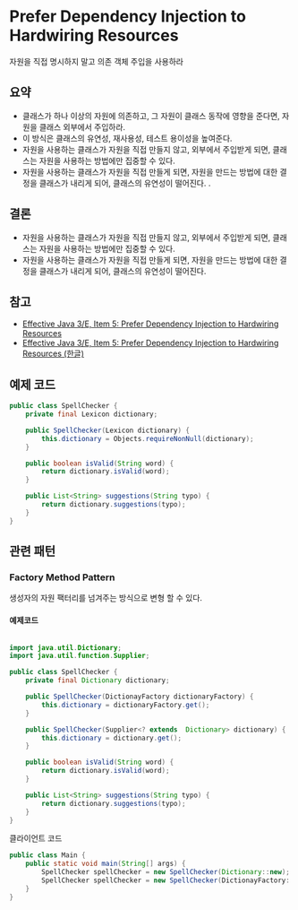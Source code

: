 # Prefer Dependency Injection to Hardwiring Resources
자원을 직접 명시하지 말고 의존 객체 주입을 사용하라

## 요약
- 클래스가 하나 이상의 자원에 의존하고, 그 자원이 클래스 동작에 영향을 준다면, 자원을 클래스 외부에서 주입하라.
- 이 방식은 클래스의 유연성, 재사용성, 테스트 용이성을 높여준다.
- 자원을 사용하는 클래스가 자원을 직접 만들지 않고, 외부에서 주입받게 되면, 클래스는 자원을 사용하는 방법에만 집중할 수 있다.
- 자원을 사용하는 클래스가 자원을 직접 만들게 되면, 자원을 만드는 방법에 대한 결정을 클래스가 내리게 되어, 클래스의 유연성이 떨어진다. .

## 결론
- 자원을 사용하는 클래스가 자원을 직접 만들지 않고, 외부에서 주입받게 되면, 클래스는 자원을 사용하는 방법에만 집중할 수 있다.
- 자원을 사용하는 클래스가 자원을 직접 만들게 되면, 자원을 만드는 방법에 대한 결정을 클래스가 내리게 되어, 클래스의 유연성이 떨어진다.

## 참고
- [Effective Java 3/E, Item 5: Prefer Dependency Injection to Hardwiring Resources](https://www.amazon.com/Effective-Java-3rd-Joshua-Bloch/dp/0134685997)
- [Effective Java 3/E, Item 5: Prefer Dependency Injection to Hardwiring Resources (한글)](https://book.naver.com/bookdb/book_detail.nhn?bid=16313117)

## 예제 코드
```java
public class SpellChecker {
    private final Lexicon dictionary;

    public SpellChecker(Lexicon dictionary) {
        this.dictionary = Objects.requireNonNull(dictionary);
    }

    public boolean isValid(String word) {
        return dictionary.isValid(word);
    }

    public List<String> suggestions(String typo) {
        return dictionary.suggestions(typo);
    }
}
```

## 관련 패턴
### Factory Method Pattern
생성자의 자원 팩터리를 넘겨주는 방식으로 변형 할 수 있다.

#### 예제코드

```java

import java.util.Dictionary;
import java.util.function.Supplier;

public class SpellChecker {
    private final Dictionary dictionary;

    public SpellChecker(DictionayFactory dictionaryFactory) {
        this.dictionary = dictionaryFactory.get();
    }

    public SpellChecker(Supplier<? extends  Dictionary> dictionary) {
        this.dictionary = dictionary.get();
    }

    public boolean isValid(String word) {
        return dictionary.isValid(word);
    }

    public List<String> suggestions(String typo) {
        return dictionary.suggestions(typo);
    }
}
```
클라이언트 코드
```java
public class Main {
    public static void main(String[] args) {
        SpellChecker spellChecker = new SpellChecker(Dictionary::new);
        SpellChecker spellChecker = new SpellChecker(DictionayFactory::get);
    }
}
```